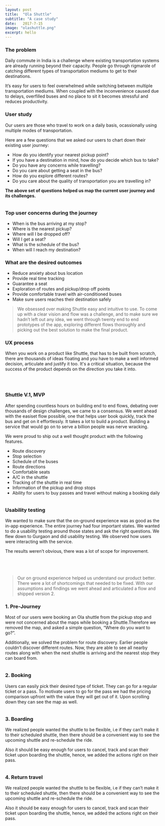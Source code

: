 ```yaml
---
layout: post
title:  "Ola Shuttle"
subtitle: "A case study"
date:   2017-7-15
image: "olashuttle.png"
excerpt: hello
---
```


<h3>
    The problem
</h3>
<p>
    Daily commute in India is a challenge where existing transportation systems are already running beyond their capacity. People go through rigmarole of catching different types of transportation mediums to get to their destinations.
</p>
<p>
    It’s easy for users to feel overwhelmed while switching between multiple transportation mediums. When coupled with the inconvenience caused due to delays, overfilled buses and no place to sit it becomes stressful and reduces productivity.
</p>

<h3>
    User study
</h3>
<p>
    Our users are those who travel to work on a daily basis, ocassionally using multiple modes of transportation.
</p>
<p>
    Here are a few questions that we asked our users to chart down their existing user journey:
</p>
<ul>
    <li>How do you identify your nearest pickup point?</li>
    <li>If you have a destination in mind, how do you decide which bus to 	take?</li>
    <li>Do you have any concerns while travelling?</li>
    <li>Do you care about getting a seat in the bus?</li>
    <li>How do you explore different routes?</li>
    <li>Do you care about the quality of transportation you are travelling in?</li>
</ul>
<p><b>The above set of questions helped us map the current user journey and its challenges.</b></p>

<p class="full-width"><img src="{{ '/assets/img/userjourney.jpg' | prepend: site.baseurl }}" alt=""></p>

<h3>
    Top user concerns during the journey
</h3>
<ul>
    <li>When is the bus arriving at my stop?</li>
    <li>Where is the nearest pickup?</li>
    <li>Where will I be dropped off?</li>
    <li>Will I get a seat?</li>
    <li>What is the schedule of the bus?</li>
    <li>When will I reach my destination?</li>
</ul>

<h3>
    What are the desired outcomes
</h3>
<ul>
    <li>Reduce anxiety about bus location</li>
    <li>Provide real time tracking</li>
    <li>Guarantee a seat</li>
    <li>Exploration of routes and pickup/drop off points</li>
    <li>Provide comfortable travel with air-conditioned buses</li>
    <li>Make sure users reaches their destination safely</li>
</ul>
<blockquote>
    We obsessed over making Shuttle easy and intuitive to use. To come up with a clear vision and flow was a challenge, and to make sure we hadn’t left out any idea, we went through twenty end to end prototypes of the app, exploring different flows thoroughly and picking out the best solution to make the final product.
</blockquote>
<h3>
    UX process
</h3>
<p>
    When you work on a product like Shuttle, that has to be built from scratch, there are thousands of ideas floating and you have to make a well informed decision, articulate and justify it too. It's a critical situation, because the success of the product depends on the direction you take it into.
</p>

<p class="full-width"><img src="{{ '/assets/img/process1.png' | prepend: site.baseurl }}" alt=""></p>
<p class="full-width"><img src="{{ '/assets/img/process2.png' | prepend: site.baseurl }}" alt=""></p>
<p class="full-width"><img src="{{ '/assets/img/artboards.jpg' | prepend: site.baseurl }}" alt=""></p>
<h3>
    Shuttle V.1, MVP
</h3>
<p>
    After spending countless hours on building end to end flows, debating over thousands of design challenges, we came to a consensus. We went ahead with the easiset flow possible, one that helps user book quickly, track the bus and get on it effortlessly. It takes a lot to build a product. Building a service that would go on to serve a billion people was nerve wracking. 
<p>
    We were proud to ship out a well thought product with the following features.
</p>
</p>
<ul>
    <li>Route discovery</li>
    <li>Stop selection</li>
    <li>Schedule of the buses</li>
    <li>Route directions</li>
    <li>Comfortable seats</li>
    <li>A/C in the shuttle</li>
    <li>Tracking of the shuttle in real time</li>
    <li>Information of the pickup and drop stops</li>
    <li>Ability for users to buy passes and travel without making a booking daily</li>
</ul>

<p class="full-width"><img src="{{ '/assets/img/mvp.png' | prepend: site.baseurl }}" alt=""></p>

<h3>
    Usability testing
</h3>
<p>
    We wanted to make sure that the on-ground experience was as good as the in-app experience. The entire journey had four important states. We wanted to do a usability testing around those states and ask the right questions. We flew down to Gurgaon and did usability testing. We observed how users were interacting with the service. 
</p>
<p>
    The results weren’t obvious, there was a lot of scope for improvement.
</p>

<p class="full-width"><img src="{{ '/assets/img/usability1.png' | prepend: site.baseurl }}" alt=""></p>
<p class="full-width"><img src="{{ '/assets/img/usability2.png' | prepend: site.baseurl }}" alt=""></p>
<p class="full-width"><img src="{{ '/assets/img/usability3.png' | prepend: site.baseurl }}" alt=""></p>
<p class="full-width"><img src="{{ '/assets/img/stages.png' | prepend: site.baseurl }}" alt=""></p>

<blockquote>
    Our on ground experience helped us understand our product better. There were a lot of shortcomings that needed to be fixed. With our assumptions and findings we went ahead and articulated a flow and shipped version 2.
</blockquote>

<h3>
    1. Pre-Journey
</h3>
<p>
    Most of our users were booking an Ola shuttle from the pickup stop and were not concerned about the maps while booking a Shuttle.Therefore we removed the map, and asked a simple question, “Where do you want to go?”.
</p>
<p>
    Additionally, we solved the problem for route discovery. Earlier people couldn’t discover different routes. Now, they are able to see all nearby routes along with when the next shuttle is arriving and the nearest stop they can board from.
</p>
<p class="full-width"><img src="{{ '/assets/img/final1.png' | prepend: site.baseurl }}" alt=""></p>

<h3>
    2. Booking
</h3>
<p>
    Users can easily pick their desired type of ticket. They can go for a regular ticket or a pass. To motivate users to go for the pass we had the pricing comparison upfront with the value they will get out of it. Upon scrolling down they can see the map as well.
</p>
<p class="full-width"><img src="{{ '/assets/img/final2.png' | prepend: site.baseurl }}" alt=""></p>

<h3>
    3. Boarding
</h3>
<p>
    We realized people wanted the shuttle to be flexible, i.e if they can’t make it to their scheduled shuttle, then there should be a convenient way to see the upcoming shuttle and re-schedule the ride.
</p>
<p>
    Also it should be easy enough for users to cancel, track and scan their ticket upon boarding the shuttle, hence, we added the actions right on their pass.
</p>
<p class="full-width"><img src="{{ '/assets/img/final3.png' | prepend: site.baseurl }}" alt=""></p>

<h3>
    4. Return travel
</h3>
<p>
    We realized people wanted the shuttle to be flexible, i.e if they can’t make it to their scheduled shuttle, then there should be a convenient way to see the upcoming shuttle and re-schedule the ride.
</p>
<p>
    Also it should be easy enough for users to cancel, track and scan their ticket upon boarding the shuttle, hence, we added the actions right on their pass.
</p>
<p class="full-width"><img src="{{ '/assets/img/final4.png' | prepend: site.baseurl }}" alt=""></p>

<p class="full-width"><img src="{{ '/assets/img/impact.png' | prepend: site.baseurl }}" alt=""></p>
